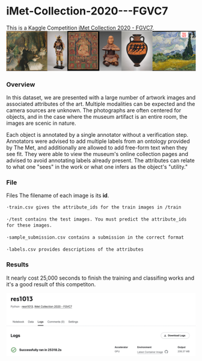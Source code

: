 # iMet-Collection-2020---FGVC7

This is a Kaggle Competition [iMet Collection 2020 - FGVC7](https://www.kaggle.com/c/imet-2020-fgvc7).
![image](https://github.com/wang-weishuai/iMet-Collection-2020---FGVC7/blob/main/image/imet_img1.png)
### Overview
In this dataset, we are presented with a large number of artwork images and associated attributes of the art. Multiple modalities can be expected and the camera sources are unknown. The photographs are often centered for objects, and in the case where the museum artifact is an entire room, the images are scenic in nature.

Each object is annotated by a single annotator without a verification step. Annotators were advised to add multiple labels from an ontology provided by The Met, and additionally are allowed to add free-form text when they see fit. They were able to view the museum's online collection pages and advised to avoid annotating labels already present. The attributes can relate to what one "sees" in the work or what one infers as the object's "utility."

### File
Files
The filename of each image is its **id**.

    ·train.csv gives the attribute_ids for the train images in /train
    
    ·/test contains the test images. You must predict the attribute_ids for these images.
    
    ·sample_submission.csv contains a submission in the correct format
    
    ·labels.csv provides descriptions of the attributes


### Results

It nearly cost 25,000 seconds to finish the training and classifing works and it's a good result of this competiton.

![image](https://github.com/wang-weishuai/iMet-Collection-2020---FGVC7/blob/main/image/imet_img2.png)
